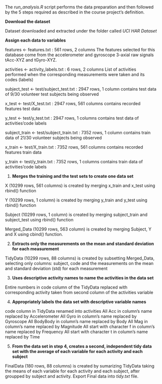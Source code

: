 The _run_analysis.R_ script performs the data preparation and then followed by the 5 steps required as described in the course project’s definition.

**Download the dataset**

Dataset downloaded and extracted under the folder called _UCI HAR Dataset_

**Assign each data to variables**

features <- features.txt : 561 rows, 2 columns
The features selected for this database come from the accelerometer and gyroscope 3-axial raw signals tAcc-XYZ and tGyro-XYZ.

activities <- activity_labels.txt : 6 rows, 2 columns
List of activities performed when the corresponding measurements were taken and its codes (labels)

subject_test <- test/subject_test.txt : 2947 rows, 1 column
contains test data of 9/30 volunteer test subjects being observed

x_test <- test/X_test.txt : 2947 rows, 561 columns
contains recorded features test data

y_test <- test/y_test.txt : 2947 rows, 1 columns
contains test data of activities’code labels

subject_train <- test/subject_train.txt : 7352 rows, 1 column
contains train data of 21/30 volunteer subjects being observed

x_train <- test/X_train.txt : 7352 rows, 561 columns
contains recorded features train data

y_train <- test/y_train.txt : 7352 rows, 1 columns
contains train data of activities’code labels

1. **Merges the training and the test sets to create one data set**

X (10299 rows, 561 columns) is created by merging x_train and x_test using rbind() function

Y (10299 rows, 1 column) is created by merging y_train and y_test using rbind() function

Subject (10299 rows, 1 column) is created by merging subject_train and subject_test using rbind() function

Merged_Data (10299 rows, 563 column) is created by merging Subject, Y and X using cbind() function.

2. **Extracts only the measurements on the mean and standard deviation for each measurement**

TidyData (10299 rows, 88 columns) is created by subsetting Merged_Data, selecting only columns: subject, code and the measurements on the mean and standard deviation (std) for each measurement

3. **Uses descriptive activity names to name the activities in the data set**

Entire numbers in code column of the TidyData replaced with corresponding activity taken from second column of the activities variable

4. **Appropriately labels the data set with descriptive variable names**

code column in TidyData renamed into activities
All Acc in column’s name replaced by Accelerometer
All Gyro in column’s name replaced by Gyroscope
All BodyBody in column’s name replaced by Body
All Mag in column’s name replaced by Magnitude
All start with character f in column’s name replaced by Frequency
All start with character t in column’s name replaced by Time

5. **From the data set in step 4, creates a second, independent tidy data set with the average of each variable for each activity and each subject**

FinalData (180 rows, 88 columns) is created by sumarizing TidyData taking the means of each variable for each activity and each subject, after groupped by subject and activity.
Export Final data into _tidy.txt_ file.
